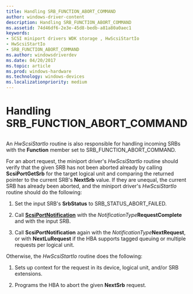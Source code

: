 ```yaml
---
title: Handling SRB_FUNCTION_ABORT_COMMAND
author: windows-driver-content
description: Handling SRB_FUNCTION_ABORT_COMMAND
ms.assetid: 74d46df6-2e3e-45d8-bedb-a81a80a0aec1
keywords:
- SCSI miniport drivers WDK storage , HwScsiStartIo
- HwScsiStartIo
- SRB_FUNCTION_ABORT_COMMAND
ms.author: windowsdriverdev
ms.date: 04/20/2017
ms.topic: article
ms.prod: windows-hardware
ms.technology: windows-devices
ms.localizationpriority: medium
---
```


# Handling SRB\_FUNCTION\_ABORT\_COMMAND


## <span id="ddk_handling_srb_function_abort_command_kg"></span><span id="DDK_HANDLING_SRB_FUNCTION_ABORT_COMMAND_KG"></span>


An *HwScsiStartIo* routine is also responsible for handling incoming SRBs with the **Function** member set to SRB\_FUNCTION\_ABORT\_COMMAND.

For an abort request, the miniport driver's *HwScsiStartIo* routine should verify that the given SRB has not been aborted already by calling **ScsiPortGetSrb** for the target logical unit and comparing the returned pointer to the current SRB's **NextSrb** value. If they are unequal, the current SRB has already been aborted, and the miniport driver's *HwScsiStartIo* routine should do the following:

1.  Set the input SRB's **SrbStatus** to SRB\_STATUS\_ABORT\_FAILED.

2.  Call [**ScsiPortNotification**](https://msdn.microsoft.com/library/windows/hardware/ff564657) with the *NotificationType***RequestComplete** and with the input SRB.

3.  Call **ScsiPortNotification** again with the *NotificationType***NextRequest**, or with **NextLuRequest** if the HBA supports tagged queuing or multiple requests per logical unit.

Otherwise, the *HwScsiStartIo* routine does the following:

1.  Sets up context for the request in its device, logical unit, and/or SRB extensions.

2.  Programs the HBA to abort the given **NextSrb** request.

 

 




